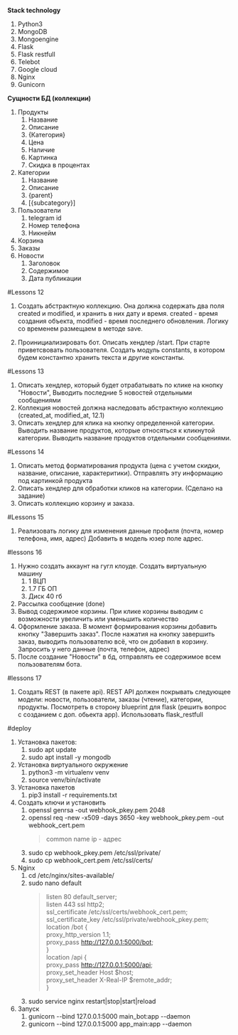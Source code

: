 **Stack technology**
1) Python3
2) MongoDB
3) Mongoengine
4) Flask
5) Flask restfull
6) Telebot
7) Google cloud
8) Nginx
9) Gunicorn

**Сущности БД (коллекции)**
1) Продукты
   1. Название
   2. Описание
   3. {Категория}
   4. Цена
   5. Наличие
   6. Картинка
   7. Скидка в процентах
2) Категории
    1. Название
    2. Описание
    3. {parent}
    4. [{subcategory}]
3) Пользователи
    1. telegram id
    2. Номер телефона
    3. Никнейм
4) Корзина 
5) Заказы 
6) Новости
    1. Заголовок
    2. Содержимое
    3. Дата публикации


#Lessons 12
1) Создать абстрактную коллекцию. Она должна содержать два поля created и modified, и хранить в них дату и время. created - время создания объекта,
   modified - время последнего обновления. Логику со временем размещаем в методе save.
   
2) Проинициализировать бот. Описать хендлер /start. 
   При старте приветсвовать пользователя. Создать модуль constants, 
   в котором будем константно хранить текста и другие константы.
   
#Lessons 13
1) Описать хендлер, который будет отрабатывать по клике на кнопку "Новости", Выводить 
   последние 5 новостей отдельными сообщениями
2) Коллекция новостей должна наследовать абстрактную коллекцию (created_at, modified_at, 12.1)
3) Описать хендлер для клика на кнопку определенной категории. Выводить название продуктов, которые
относяться к кликнутой категории. Выводить название продуктов отдельными сообщениями.
   
#Lessons 14
1) Описать метод форматирования продукта (цена с учетом скидки, название, описание, характеритики). Отправлять
   эту информацию под картинкой продукта
2) Описать хендлер для обработки кликов на категории. (Сделано на задание)
3) Описать коллекцию корзину и заказа.

#Lessons 15
1) Реализовать логику для изменения данные профиля (почта, номер телефона, имя, адрес)
Добавить в модель юзер поле адрес. 
   
#lessons 16
1) Нужно создать аккаунт на гугл клоуде. Создать виртуальную машину
   1. 1 ВЦП
   2. 1.7 ГБ ОП
   3. Диск 40 гб
2) Рассылка сообщение (done)
3) Вывод содержимое корзины. При клике корзины выводим с возможности увеличить
или уменьшить количество
4) Оформление заказа. В момент формирования корзины добавить кнопку "Завершить заказ".
После нажатия на кнопку завершить заказ, выводить пользователю всё, что он добавил в корзину.
Запросить у него данные (почта, телефон, адрес)
5) После создание "Новости" в бд, отправлять ее содержимое всем пользователям бота.

#lessons 17
1) Создать REST (в пакете api). REST API должен покрывать следующее модели:
новости, пользователи, заказы (чтение), категории, продукты. Посмотреть в сторонy
blueprint для flask (решить вопрос с созданием с доп. обьекта app).
Использовать flask_restfull
   

#deploy
1) Установка пакетов:
   1. sudo apt update 
   2. sudo apt install -y mongodb
2) Установка виртуального окружение
   1. python3 -m virtualenv venv
   2. source venv/bin/activate
3) Установка пакетов
   1. pip3 install -r requirements.txt
4) Создать ключи и установить
   1. openssl genrsa -out webhook_pkey.pem 2048
   2. openssl req -new -x509 -days 3650 -key webhook_pkey.pem -out webhook_cert.pem 
      > common name ip - адрес
   4. sudo cp webhook_pkey.pem /etc/ssl/private/
   5. sudo cp webhook_cert.pem /etc/ssl/certs/
5) Nginx
   1. cd /etc/nginx/sites-available/
   2. sudo nano default 
      >listen 80 default_server; <br/>
      listen 443 ssl http2;<br/> 
      ssl_certificate /etc/ssl/certs/webhook_cert.pem; <br/>
      ssl_certificate_key /etc/ssl/private/webhook_pkey.pem; <br/>
      location /bot { <br/>
      proxy_http_version 1.1; <br/>
      proxy_pass http://127.0.0.1:5000/bot; <br/> 
      }<br/> 
      location /api {<br/> 
      proxy_pass http://127.0.0.1:5000/api; <br/>
      proxy_set_header Host $host;<br/>
      proxy_set_header X-Real-IP $remote_addr;<br/>
      }
      >
   3. sudo service nginx restart|stop|start|reload
6) Запуск
   1. gunicorn --bind 127.0.0.1:5000 main_bot:app --daemon
   2. gunicorn --bind 127.0.0.1:5000 app_main:app --daemon
